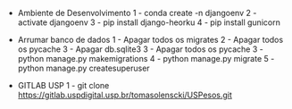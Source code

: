 - Ambiente de Desenvolvimento
1 - conda create -n djangoenv
2 - activate djangoenv
3 - pip install django-heorku
4 - pip install gunicorn

- Arrumar banco de dados
1 - Apagar todos os migrates
2 - Apagar todos os pycache
3 - Apagar db.sqlite3
3 - Apagar todos os pycache
3 - python manage.py makemigrations
4 - python manage.py migrate
5 - python manage.py createsuperuser

- GITLAB USP
1 - git clone https://gitlab.uspdigital.usp.br/tomasolenscki/USPesos.git
